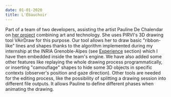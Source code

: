 ```yaml
---
date: 01-01-2020
title: L'Ébauchoir
---
```


Part of a team of two developers, assisting the artist Pauline De Chalendar on [her project](https://www.atelier-arts-sciences.eu/L-Ebauchoir) combining art and technology. She uses PIRVI's 3D drawing tool VAirDraw for this purpose. Our tool allows her to draw basic "ribbon-like" lines and shapes thanks to the algorithm implemented during my internship at the INRIA Grenoble-Alpes (see [Experience](#experience) section) which I have then embedded inside the team's engine. We have also added some other features like replaying the whole drawing process programmatically, or inserting "camouflage" shapes to hide some 3D objects in specific contexts (observer's position and gaze direction). Other tools are needed for the editing process, like the possibility of splitting a drawing session into different file outputs. It allows Pauline to define different phases when animating the drawing.
